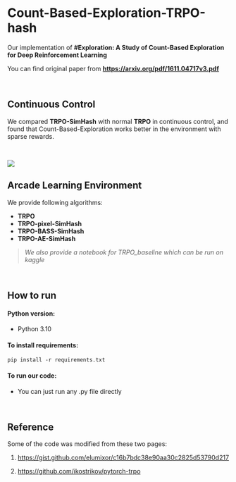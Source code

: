 # Count-Based-Exploration-TRPO-hash
Our implementation of **#Exploration: A Study of Count-Based Exploration for Deep Reinforcement Learning**

You can find original paper from **https://arxiv.org/pdf/1611.04717v3.pdf**

<br>

## Continuous Control
We compared **TRPO-SimHash** with normal **TRPO** in continuous control, and found that Count-Based-Exploration works better in the environment with sparse rewards.

<br>

![](https://cdn.discordapp.com/attachments/713005024111755304/1114115094209642496/image.png)

## Arcade Learning Environment
We provide following algorithms:
- **TRPO**
- **TRPO-pixel-SimHash**
- **TRPO-BASS-SimHash**
- **TRPO-AE-SimHash**

> *We also provide a notebook for TRPO_baseline which can be run on kaggle*

<br>

## How to run

#### Python version:
- Python 3.10

#### To install requirements:
    pip install -r requirements.txt

#### To run our code:
- You can just run any .py file directly

<br>

## Reference

Some of the code was modified from these two pages:

1. https://gist.github.com/elumixor/c16b7bdc38e90aa30c2825d53790d217

2. https://github.com/ikostrikov/pytorch-trpo

